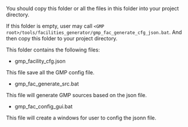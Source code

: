 
You should copy this folder or all the files in this folder into your project directory.

If this folder is empty, user may call `<GMP root>/tools/facilities_generator/gmp_fac_generate_cfg_json.bat`.
And then copy this folder to your project directory.


This folder contains the following files:

+ gmp_facility_cfg.json

This file save all the GMP config file.

+ gmp_fac_generate_src.bat

This file will generate GMP sources based on the json file.

+ gmp_fac_config_gui.bat

This file will create a windows for user to config the jsonn file.

